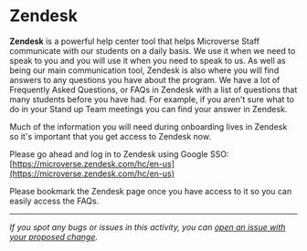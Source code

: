 # Zendesk
**Zendesk** is a powerful help center tool that helps Microverse Staff communicate with our students on a daily basis. We use it when we need to speak to you and you will use it when you need to speak to us. As well as being our main communication tool, Zendesk is also where you will find answers to any questions you have about the program. We have a lot of Frequently Asked Questions, or FAQs in Zendesk with a list of questions that many students before you have had. For example, if you aren't sure what to do in your Stand up Team meetings you can find your answer in Zendesk.

Much of the information you will need during onboarding lives in Zendesk so it's important that you get access to Zendesk now.

Please go ahead and log in to Zendesk using Google SSO: [https://microverse.zendesk.com/hc/en-us](https://microverse.zendesk.com/hc/en-us)

Please bookmark the Zendesk page once you have access to it so you can easily access the FAQs.


------

_If you spot any bugs or issues in this activity, you can [open an issue with your proposed change](https://github.com/microverseinc/curriculum-transversal-skills/blob/main/git-github/articles/open_issue.md)._
